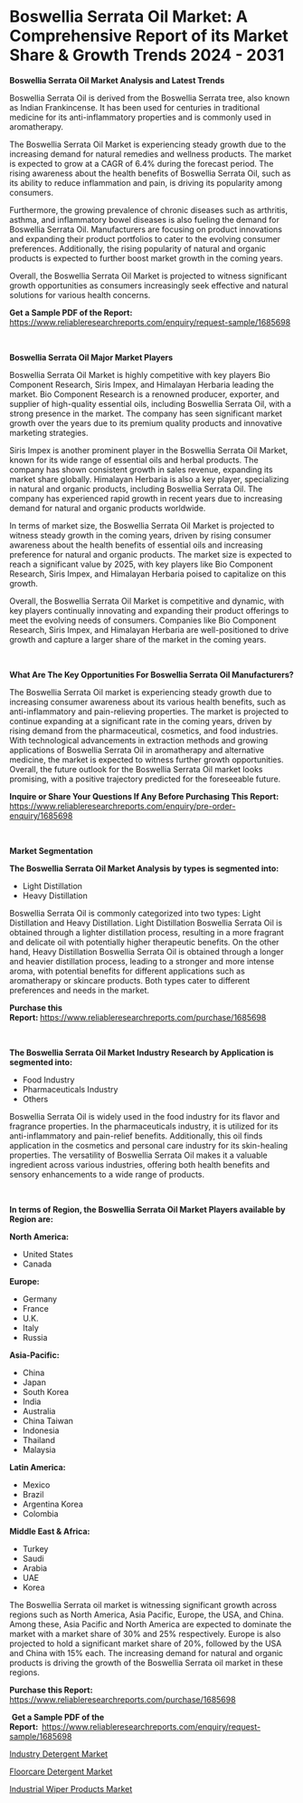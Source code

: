 <p><h1>Boswellia Serrata Oil Market: A Comprehensive Report of its Market Share & Growth Trends 2024 - 2031</h1></p><p><strong>Boswellia Serrata Oil Market Analysis and Latest Trends</strong></p>
<p><p>Boswellia Serrata Oil is derived from the Boswellia Serrata tree, also known as Indian Frankincense. It has been used for centuries in traditional medicine for its anti-inflammatory properties and is commonly used in aromatherapy.</p><p>The Boswellia Serrata Oil Market is experiencing steady growth due to the increasing demand for natural remedies and wellness products. The market is expected to grow at a CAGR of 6.4% during the forecast period. The rising awareness about the health benefits of Boswellia Serrata Oil, such as its ability to reduce inflammation and pain, is driving its popularity among consumers.</p><p>Furthermore, the growing prevalence of chronic diseases such as arthritis, asthma, and inflammatory bowel diseases is also fueling the demand for Boswellia Serrata Oil. Manufacturers are focusing on product innovations and expanding their product portfolios to cater to the evolving consumer preferences. Additionally, the rising popularity of natural and organic products is expected to further boost market growth in the coming years.</p><p>Overall, the Boswellia Serrata Oil Market is projected to witness significant growth opportunities as consumers increasingly seek effective and natural solutions for various health concerns.</p></p>
<p><strong>Get a Sample PDF of the Report:&nbsp;</strong> <a href="https://www.reliableresearchreports.com/enquiry/request-sample/1685698">https://www.reliableresearchreports.com/enquiry/request-sample/1685698</a></p>
<p>&nbsp;</p>
<p><strong>Boswellia Serrata Oil Major Market Players</strong></p>
<p><p>Boswellia Serrata Oil Market is highly competitive with key players Bio Component Research, Siris Impex, and Himalayan Herbaria leading the market. Bio Component Research is a renowned producer, exporter, and supplier of high-quality essential oils, including Boswellia Serrata Oil, with a strong presence in the market. The company has seen significant market growth over the years due to its premium quality products and innovative marketing strategies.</p><p>Siris Impex is another prominent player in the Boswellia Serrata Oil Market, known for its wide range of essential oils and herbal products. The company has shown consistent growth in sales revenue, expanding its market share globally. Himalayan Herbaria is also a key player, specializing in natural and organic products, including Boswellia Serrata Oil. The company has experienced rapid growth in recent years due to increasing demand for natural and organic products worldwide.</p><p>In terms of market size, the Boswellia Serrata Oil Market is projected to witness steady growth in the coming years, driven by rising consumer awareness about the health benefits of essential oils and increasing preference for natural and organic products. The market size is expected to reach a significant value by 2025, with key players like Bio Component Research, Siris Impex, and Himalayan Herbaria poised to capitalize on this growth.</p><p>Overall, the Boswellia Serrata Oil Market is competitive and dynamic, with key players continually innovating and expanding their product offerings to meet the evolving needs of consumers. Companies like Bio Component Research, Siris Impex, and Himalayan Herbaria are well-positioned to drive growth and capture a larger share of the market in the coming years.</p></p>
<p>&nbsp;</p>
<p><strong>What Are The Key Opportunities For Boswellia Serrata Oil Manufacturers?</strong></p>
<p><p>The Boswellia Serrata Oil market is experiencing steady growth due to increasing consumer awareness about its various health benefits, such as anti-inflammatory and pain-relieving properties. The market is projected to continue expanding at a significant rate in the coming years, driven by rising demand from the pharmaceutical, cosmetics, and food industries. With technological advancements in extraction methods and growing applications of Boswellia Serrata Oil in aromatherapy and alternative medicine, the market is expected to witness further growth opportunities. Overall, the future outlook for the Boswellia Serrata Oil market looks promising, with a positive trajectory predicted for the foreseeable future.</p></p>
<p><strong>Inquire or Share Your Questions If Any Before Purchasing This Report:</strong> <a href="https://www.reliableresearchreports.com/enquiry/pre-order-enquiry/1685698">https://www.reliableresearchreports.com/enquiry/pre-order-enquiry/1685698</a></p>
<p>&nbsp;</p>
<p><strong>Market Segmentation</strong></p>
<p><strong>The Boswellia Serrata Oil Market Analysis by types is segmented into:</strong></p>
<p><ul><li>Light Distillation</li><li>Heavy Distillation</li></ul></p>
<p><p>Boswellia Serrata Oil is commonly categorized into two types: Light Distillation and Heavy Distillation. Light Distillation Boswellia Serrata Oil is obtained through a lighter distillation process, resulting in a more fragrant and delicate oil with potentially higher therapeutic benefits. On the other hand, Heavy Distillation Boswellia Serrata Oil is obtained through a longer and heavier distillation process, leading to a stronger and more intense aroma, with potential benefits for different applications such as aromatherapy or skincare products. Both types cater to different preferences and needs in the market.</p></p>
<p><strong>Purchase this Report:&nbsp;</strong><a href="https://www.reliableresearchreports.com/purchase/1685698">https://www.reliableresearchreports.com/purchase/1685698</a></p>
<p>&nbsp;</p>
<p><strong>The Boswellia Serrata Oil Market Industry Research by Application is segmented into:</strong></p>
<p><ul><li>Food Industry</li><li>Pharmaceuticals Industry</li><li>Others</li></ul></p>
<p><p>Boswellia Serrata Oil is widely used in the food industry for its flavor and fragrance properties. In the pharmaceuticals industry, it is utilized for its anti-inflammatory and pain-relief benefits. Additionally, this oil finds application in the cosmetics and personal care industry for its skin-healing properties. The versatility of Boswellia Serrata Oil makes it a valuable ingredient across various industries, offering both health benefits and sensory enhancements to a wide range of products.</p></p>
<p>&nbsp;</p>
<p><strong>In terms of Region, the Boswellia Serrata Oil Market Players available by Region are:</strong></p>
<p>
    <p> <strong> North America: </strong>
        <ul>
            <li>United States</li>
            <li>Canada</li>
        </ul>
        </p> 
    <p> <strong> Europe: </strong>
        <ul>
            <li>Germany</li>
            <li>France</li>
            <li>U.K.</li>
            <li>Italy</li>
            <li>Russia</li>
        </ul>
        </p> 
    <p> <strong> Asia-Pacific: </strong>
        <ul>
            <li>China</li>
            <li>Japan</li>
            <li>South Korea</li>
            <li>India</li>
            <li>Australia</li>
            <li>China Taiwan</li>
            <li>Indonesia</li>
            <li>Thailand</li>
            <li>Malaysia</li>
        </ul>
        </p> 
    <p> <strong> Latin America: </strong>
        <ul>
            <li>Mexico</li>
            <li>Brazil</li>
            <li>Argentina Korea</li>
            <li>Colombia</li>
        </ul>
        </p> 
    <p> <strong> Middle East & Africa: </strong>
        <ul>
            <li>Turkey</li>
            <li>Saudi</li>
            <li>Arabia</li>
            <li>UAE</li>
            <li>Korea</li>
        </ul>
    </p>
    </p>
<p><p>The Boswellia Serrata oil market is witnessing significant growth across regions such as North America, Asia Pacific, Europe, the USA, and China. Among these, Asia Pacific and North America are expected to dominate the market with a market share of 30% and 25% respectively. Europe is also projected to hold a significant market share of 20%, followed by the USA and China with 15% each. The increasing demand for natural and organic products is driving the growth of the Boswellia Serrata oil market in these regions.</p></p>
<p><strong>Purchase this Report: </strong><a href="https://www.reliableresearchreports.com/purchase/1685698">https://www.reliableresearchreports.com/purchase/1685698</a></p>
<p>&nbsp;<strong>Get a Sample PDF of the Report:&nbsp;&nbsp;</strong><a href="https://www.reliableresearchreports.com/enquiry/request-sample/1685698">https://www.reliableresearchreports.com/enquiry/request-sample/1685698</a></p>
<p><strong></strong></p>
<p><p><a href="https://view.publitas.com/reportprime-1/industry-detergent-market-a-comprehensive-report-of-its-market-share-growth-trends-2023-2030/">Industry Detergent Market</a></p><p><a href="https://view.publitas.com/reportprime-1/floorcare-detergent-market-furnish-information-about-market-size-market-share-market-dynamics-and-projections-spanning-from-2023-to-2030/">Floorcare Detergent Market</a></p><p><a href="https://view.publitas.com/reportprime-1/industrial-wiper-products-market-size-market-share-and-global-market-analysis-report-2023-2030/">Industrial Wiper Products Market</a></p></p>